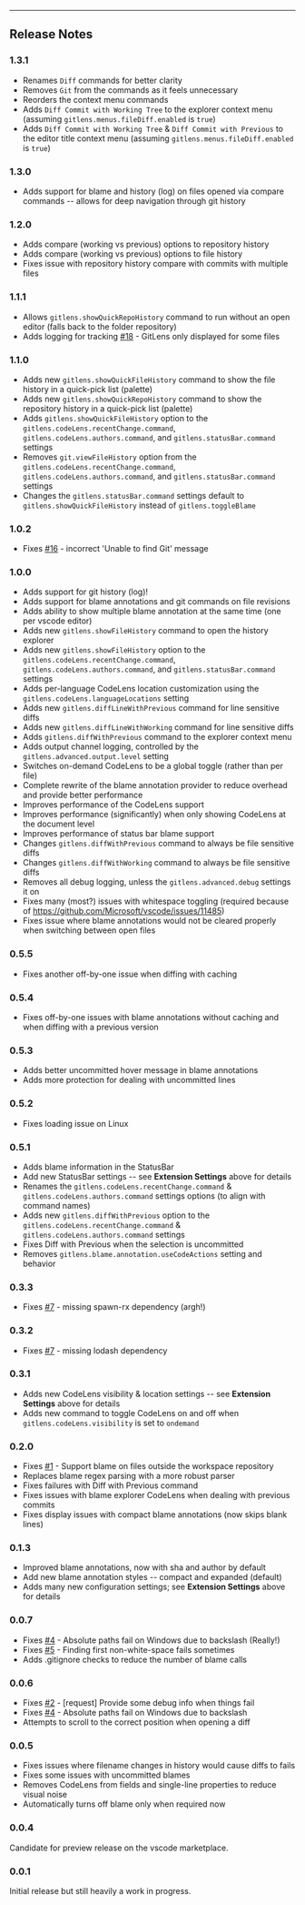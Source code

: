 ---
## Release Notes

### 1.3.1

  - Renames `Diff` commands for better clarity
  - Removes `Git` from the commands as it feels unnecessary
  - Reorders the context menu commands
  - Adds `Diff Commit with Working Tree` to the explorer context menu (assuming `gitlens.menus.fileDiff.enabled` is `true`)
  - Adds `Diff Commit with Working Tree` & `Diff Commit with Previous` to the editor title context menu (assuming `gitlens.menus.fileDiff.enabled` is `true`)

### 1.3.0

  - Adds support for blame and history (log) on files opened via compare commands -- allows for deep navigation through git history

### 1.2.0

  - Adds compare (working vs previous) options to repository history
  - Adds compare (working vs previous) options to file history
  - Fixes issue with repository history compare with commits with multiple files

### 1.1.1

  - Allows `gitlens.showQuickRepoHistory` command to run without an open editor (falls back to the folder repository)
  - Adds logging for tracking [#18](https://github.com/eamodio/vscode-gitlens/issues/18) - GitLens only displayed for some files

### 1.1.0

  - Adds new `gitlens.showQuickFileHistory` command to show the file history in a quick-pick list (palette)
  - Adds new `gitlens.showQuickRepoHistory` command to show the repository history in a quick-pick list (palette)
  - Adds `gitlens.showQuickFileHistory` option to the `gitlens.codeLens.recentChange.command`, `gitlens.codeLens.authors.command`, and `gitlens.statusBar.command` settings
  - Removes `git.viewFileHistory` option from the `gitlens.codeLens.recentChange.command`, `gitlens.codeLens.authors.command`, and `gitlens.statusBar.command` settings
  - Changes the `gitlens.statusBar.command` settings default to `gitlens.showQuickFileHistory` instead of `gitlens.toggleBlame`

### 1.0.2

  - Fixes [#16](https://github.com/eamodio/vscode-gitlens/issues/16) - incorrect 'Unable to find Git' message

### 1.0.0

  - Adds support for git history (log)!
  - Adds support for blame annotations and git commands on file revisions
  - Adds ability to show multiple blame annotation at the same time (one per vscode editor)
  - Adds new `gitlens.showFileHistory` command to open the history explorer
  - Adds new `gitlens.showFileHistory` option to the `gitlens.codeLens.recentChange.command`, `gitlens.codeLens.authors.command`, and `gitlens.statusBar.command` settings
  - Adds per-language CodeLens location customization using the `gitlens.codeLens.languageLocations` setting
  - Adds new `gitlens.diffLineWithPrevious` command for line sensitive diffs
  - Adds new `gitlens.diffLineWithWorking` command for line sensitive diffs
  - Adds `gitlens.diffWithPrevious` command to the explorer context menu
  - Adds output channel logging, controlled by the `gitlens.advanced.output.level` setting
  - Switches on-demand CodeLens to be a global toggle (rather than per file)
  - Complete rewrite of the blame annotation provider to reduce overhead and provide better performance
  - Improves performance of the CodeLens support
  - Improves performance (significantly) when only showing CodeLens at the document level
  - Improves performance of status bar blame support
  - Changes `gitlens.diffWithPrevious` command to always be file sensitive diffs
  - Changes `gitlens.diffWithWorking` command to always be file sensitive diffs
  - Removes all debug logging, unless the `gitlens.advanced.debug` settings it on
  - Fixes many (most?) issues with whitespace toggling (required because of https://github.com/Microsoft/vscode/issues/11485)
  - Fixes issue where blame annotations would not be cleared properly when switching between open files

### 0.5.5

  - Fixes another off-by-one issue when diffing with caching

### 0.5.4

 - Fixes off-by-one issues with blame annotations without caching and when diffing with a previous version

### 0.5.3

 - Adds better uncommitted hover message in blame annotations
 - Adds more protection for dealing with uncommitted lines

### 0.5.2

 - Fixes loading issue on Linux

### 0.5.1

 - Adds blame information in the StatusBar
 - Add new StatusBar settings -- see **Extension Settings** above for details
 - Renames the `gitlens.codeLens.recentChange.command` & `gitlens.codeLens.authors.command` settings options (to align with command names)
 - Adds new `gitlens.diffWithPrevious` option to the `gitlens.codeLens.recentChange.command` & `gitlens.codeLens.authors.command` settings
 - Fixes Diff with Previous when the selection is uncommitted
 - Removes `gitlens.blame.annotation.useCodeActions` setting and behavior

### 0.3.3

  - Fixes [#7](https://github.com/eamodio/vscode-gitlens/issues/7) - missing spawn-rx dependency (argh!)

### 0.3.2

  - Fixes [#7](https://github.com/eamodio/vscode-gitlens/issues/7) - missing lodash dependency

### 0.3.1

 - Adds new CodeLens visibility & location settings -- see **Extension Settings** above for details
 - Adds new command to toggle CodeLens on and off when `gitlens.codeLens.visibility` is set to `ondemand`

### 0.2.0

 - Fixes [#1](https://github.com/eamodio/vscode-gitlens/issues/1) - Support blame on files outside the workspace repository
 - Replaces blame regex parsing with a more robust parser
 - Fixes failures with Diff with Previous command
 - Fixes issues with blame explorer CodeLens when dealing with previous commits
 - Fixes display issues with compact blame annotations (now skips blank lines)

### 0.1.3

 - Improved blame annotations, now with sha and author by default
 - Add new blame annotation styles -- compact and expanded (default)
 - Adds many new configuration settings; see **Extension Settings** above for details

### 0.0.7

 - Fixes [#4](https://github.com/eamodio/vscode-gitlens/issues/4) - Absolute paths fail on Windows due to backslash (Really!)
 - Fixes [#5](https://github.com/eamodio/vscode-gitlens/issues/5) - Finding first non-white-space fails sometimes
 - Adds .gitignore checks to reduce the number of blame calls

### 0.0.6

 - Fixes [#2](https://github.com/eamodio/vscode-gitlens/issues/2) - [request] Provide some debug info when things fail
 - Fixes [#4](https://github.com/eamodio/vscode-gitlens/issues/4) - Absolute paths fail on Windows due to backslash
 - Attempts to scroll to the correct position when opening a diff

### 0.0.5

- Fixes issues where filename changes in history would cause diffs to fails
- Fixes some issues with uncommitted blames
- Removes CodeLens from fields and single-line properties to reduce visual noise
- Automatically turns off blame only when required now

### 0.0.4

Candidate for preview release on the vscode marketplace.

### 0.0.1

Initial release but still heavily a work in progress.
